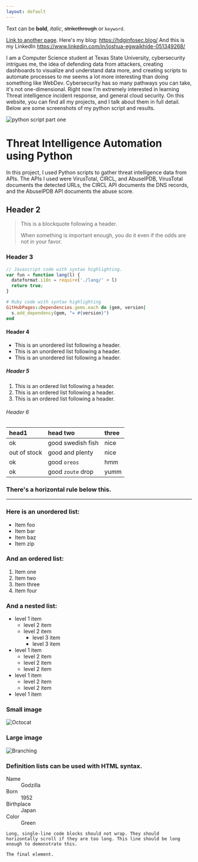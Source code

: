 ```yaml
---
layout: default
---
```


Text can be **bold**, _italic_, ~~strikethrough~~ or `keyword`.

[Link to another page](./another-page.html).
Here's my blog: https://hdginfosec.blog/
And this is my LinkedIn https://www.linkedin.com/in/joshua-egwaikhide-051349268/

I am a Computer Science student at Texas State University, cybersecurity intrigues me, the idea of defending data from attackers, creating dashboards to visualize and understand data more, and creating scripts to automate processes to me seems a lot more interesting than doing something like WebDev. Cybersecurity has so many pathways you can take, it's not one-dimensional. Right now I'm extremely interested in learning Threat intelligence incident response, and general cloud security. On this website, you can find all my projects, and I talk about them in full detail. Below are some screenshots of my python script and results.   

<img src="\Users\roger\OneDrive\Pictures\codesnippet1.PNG" alt= "python script part one">

# Threat Intelligence Automation using Python

In this project, I used Python scripts to gather threat intelligence data from APIs. The APIs I used were VirusTotal, CIRCL, and AbuseIPDB, VirusTotal documents the detected URLs, the CIRCL API documents the DNS records, and the AbuseIPDB API documents the abuse score.



## Header 2

> This is a blockquote following a header.
>
> When something is important enough, you do it even if the odds are not in your favor.

### Header 3

```js
// Javascript code with syntax highlighting.
var fun = function lang(l) {
  dateformat.i18n = require('./lang/' + l)
  return true;
}
```

```ruby
# Ruby code with syntax highlighting
GitHubPages::Dependencies.gems.each do |gem, version|
  s.add_dependency(gem, "= #{version}")
end
```

#### Header 4

*   This is an unordered list following a header.
*   This is an unordered list following a header.
*   This is an unordered list following a header.

##### Header 5

1.  This is an ordered list following a header.
2.  This is an ordered list following a header.
3.  This is an ordered list following a header.

###### Header 6

| head1        | head two          | three |
|:-------------|:------------------|:------|
| ok           | good swedish fish | nice  |
| out of stock | good and plenty   | nice  |
| ok           | good `oreos`      | hmm   |
| ok           | good `zoute` drop | yumm  |

### There's a horizontal rule below this.

* * *

### Here is an unordered list:

*   Item foo
*   Item bar
*   Item baz
*   Item zip

### And an ordered list:

1.  Item one
1.  Item two
1.  Item three
1.  Item four

### And a nested list:

- level 1 item
  - level 2 item
  - level 2 item
    - level 3 item
    - level 3 item
- level 1 item
  - level 2 item
  - level 2 item
  - level 2 item
- level 1 item
  - level 2 item
  - level 2 item
- level 1 item

### Small image

![Octocat](https://github.githubassets.com/images/icons/emoji/octocat.png)

### Large image

![Branching](https://guides.github.com/activities/hello-world/branching.png)


### Definition lists can be used with HTML syntax.

<dl>
<dt>Name</dt>
<dd>Godzilla</dd>
<dt>Born</dt>
<dd>1952</dd>
<dt>Birthplace</dt>
<dd>Japan</dd>
<dt>Color</dt>
<dd>Green</dd>
</dl>

```
Long, single-line code blocks should not wrap. They should horizontally scroll if they are too long. This line should be long enough to demonstrate this.
```

```
The final element.
```
